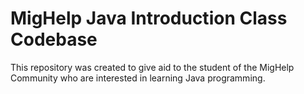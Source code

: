 MigHelp Java Introduction Class Codebase
============

This repository was created to give aid to the student of the MigHelp Community who are interested in learning Java programming. 
